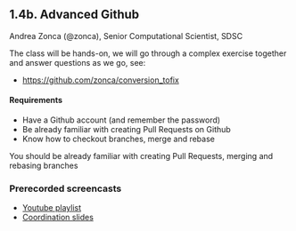 ## 1.4b. Advanced Github

Andrea Zonca (@zonca), Senior Computational Scientist, SDSC

The class will be hands-on, we will go through a complex exercise together and answer questions as we go, see:

* <https://github.com/zonca/conversion_tofix>

#### Requirements

* Have a Github account (and remember the password)
* Be already familiar with creating Pull Requests on Github
* Know how to checkout branches, merge and rebase

You should be already familiar with creating Pull Requests, merging and rebasing branches

### Prerecorded screencasts

* [Youtube playlist](https://www.youtube.com/playlist?list=PLSO-KmvudTTtQ19g7ATjnIJja2EsC2dQN)
* [Coordination slides](https://docs.google.com/presentation/d/1u684uxzVNh_pEkzUzkJ6PXnw-2mCGPkd80bsFJe372E/edit?usp=sharing)

